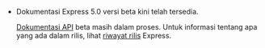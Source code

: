 <ul>
  <li>
    <p class="announcement-title">Dokumentasi Express 5.0 versi beta kini telah tersedia.</p>
    <p markdown="1">
     <a href="{{ page.lang }}/5x/api.html">Dokumentasi API</a> beta masih dalam proses. Untuk informasi tentang apa yang ada dalam rilis, lihat <a href="https://github.com/expressjs/express/blob/5.0/History.md">riwayat rilis</a> Express.
    </p>
  </li>
</ul>
